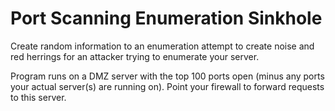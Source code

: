
# Port Scanning Enumeration Sinkhole

Create random information to an enumeration attempt to create noise and red herrings for an attacker trying to enumerate your server.

Program runs on a DMZ server with the top 100 ports open (minus any ports your actual server(s) are running on). Point your firewall to forward requests to this server.

